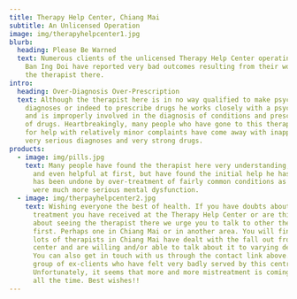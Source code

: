 ```yaml
---
title: Therapy Help Center, Chiang Mai
subtitle: An Unlicensed Operation
image: img/therapyhelpcenter1.jpg
blurb:
  heading: Please Be Warned
  text: Numerous clients of the unlicensed Therapy Help Center operating from Mu
    Ban Ing Doi have reported very bad outcomes resulting from their work with
    the therapist there.
intro:
  heading: Over-Diagnosis Over-Prescription
  text: Although the therapist here is in no way qualified to make psychiatric
    diagnoses or indeed to prescribe drugs he works closely with a psychiatrist
    and is improperly involved in the diagnosis of conditions and prescription
    of drugs. Heartbreakingly, many people who have gone to this therapy centre
    for help with relatively minor complaints have come away with inappropriate
    very serious diagnoses and very strong drugs.
products:
  - image: img/pills.jpg
    text: Many people have found the therapist here very understanding, persuasive
      and even helpful at first, but have found the initial help he has given
      has been undone by over-treatment of fairly common conditions as if they
      were much more serious mental dysfunction.
  - image: img/therpayhelpcenter2.jpg
    text: Wishing everyone the best of health. If you have doubts about the
      treatment you have received at the Therapy Help Center or are thinking
      about seeing the therapist there we urge you to talk to other therapists
      first. Perhaps one in Chiang Mai or in another area. You will find that
      lots of therapists in Chiang Mai have dealt with the fall out from this
      center and are willing and/or able to talk about it to varying degrees.
      You can also get in touch with us through the contact link above. We are a
      group of ex-clients who have felt very badly served by this centre.
      Unfortunately, it seems that more and more mistreatment is coming to light
      all the time. Best wishes!!
---
```

